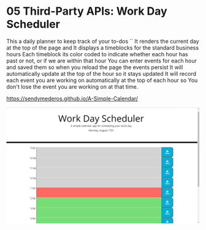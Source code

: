 # 05 Third-Party APIs: Work Day Scheduler

This a daily planner to keep track of your to-dos
``
It renders the current day at the top of the page and
It displays a timeblocks for the standard business hours
Each timeblock its color coded to indicate whether each hour has past or not, or if we are within that hour 
You can enter events for each hour and saved them so when you reload the page the events persist
It will automatically update at the top of the hour so it stays updated 
It will record each event you are working on automatically at the top of each hour so
You don't lose the event you are working on at that time.

https://sendymederos.github.io/A-Simple-Calendar/

![Work Day Planner](./assets/picts/A_Simple_Day_Scheduler.png)